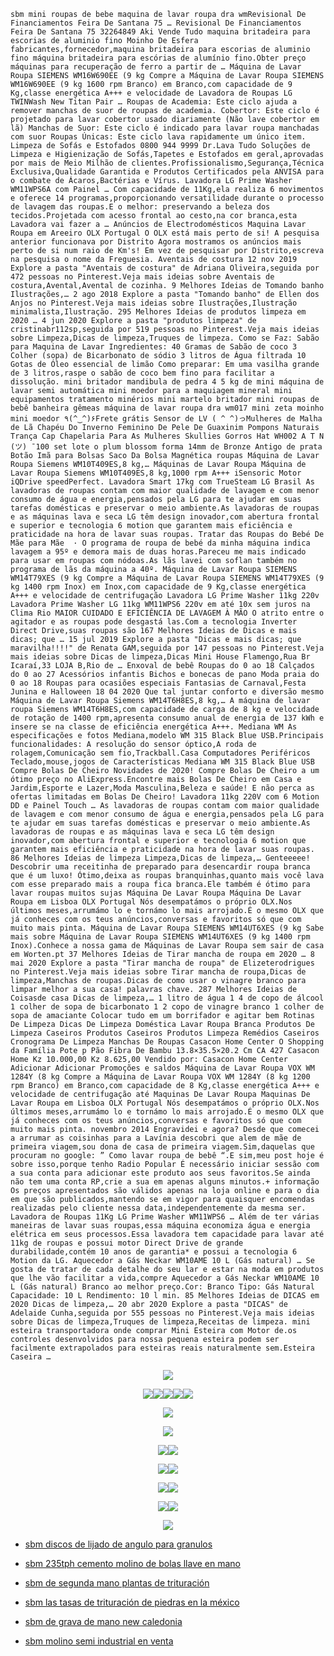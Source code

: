 
```
sbm mini roupas de bebe maquina de lavar roupa dra wmRevisional De Financiamentos Feira De Santana 75 … Revisional De Financiamentos Feira De Santana 75 32264849 Aki Vende Tudo maquina britadeira para escorias de aluminio fino Moinho De Esfera fabricantes,fornecedor,maquina britadeira para escorias de aluminio fino máquina britadeira para escórias de alumínio fino.Obter preço máquinas para recuperação de ferro a partir de … Máquina de Lavar Roupa SIEMENS WM16W690EE (9 kg Compre a Máquina de Lavar Roupa SIEMENS WM16W690EE (9 kg 1600 rpm Branco) em Branco,com capacidade de 9 Kg,classe energética A+++ e velocidade de Lavadora de Roupas LG TWINWash New Titan Pair … Roupas de Academia: Este ciclo ajuda a remover manchas de suor de roupas de academia. Cobertor: Este ciclo é projetado para lavar cobertor usado diariamente (Não lave cobertor em lã) Manchas de Suor: Este ciclo é indicado para lavar roupa manchadas com suor Roupas Únicas: Este ciclo lava rapidamente um único item. Limpeza de Sofás e Estofados 0800 944 9999 Dr.Lava Tudo Soluções de Limpeza e Higienização de Sofás,Tapetes e Estofados em geral,aprovadas por mais de Meio Milhão de clientes.Profissionalismo,Segurança,Técnica Exclusiva,Qualidade Garantida e Produtos Certificados pela ANVISA para o combate de Ácaros,Bactérias e Vírus. Lavadora LG Prime Washer WM11WPS6A com Painel … Com capacidade de 11Kg,ela realiza 6 movimentos e oferece 14 programas,proporcionando versatilidade durante o processo de lavagem das roupas.E o melhor: preservando a beleza dos tecidos.Projetada com acesso frontal ao cesto,na cor branca,esta Lavadora vai fazer a … Anúncios de Electrodomésticos Maquina Lavar Roupa em Areeiro OLX Portugal O OLX está mais perto de si! A pesquisa anterior funcionava por Distrito Agora mostramos os anúncios mais perto de si num raio de Km's! Em vez de pesquisar por Distrito,escreva na pesquisa o nome da Freguesia. Aventais de costura 12 nov 2019 Explore a pasta "Aventais de costura" de Adriana Oliveira,seguida por 472 pessoas no Pinterest.Veja mais ideias sobre Aventais de costura,Avental,Avental de cozinha. 9 Melhores Ideias de Tomando banho Ilustrações,… 2 ago 2018 Explore a pasta "Tomando banho" de Ellen dos Anjos no Pinterest.Veja mais ideias sobre Ilustrações,Ilustração minimalista,Ilustração. 295 Melhores Ideias de produtos limpeza em 2020 … 4 jun 2020 Explore a pasta "produtos limpeza" de cristinabr112sp,seguida por 519 pessoas no Pinterest.Veja mais ideias sobre Limpeza,Dicas de limpeza,Truques de limpeza. Como se Faz: Sabão para Maquina de Lavar Ingredientes: 40 Gramas de Sabão de coco 3 Colher (sopa) de Bicarbonato de sódio 3 litros de Água filtrada 10 Gotas de Óleo essencial de limão Como preparar: Em uma vasilha grande de 3 litros,raspe o sabão de coco bem fino para facilitar a dissolução. mini britador mandibula de pedra 4 5 kg de mini máquina de lavar semi automática mini moedor para a maquiagem mineral mini equipamentos tratamento minérios mini martelo britador mini roupas de bebê banheira gêmeas máquina de lavar roupa dra wm017 mini zeta moinho mini moedor ٩(^‿^)۶Frete grátis Sensor de LV ( ^ ^)っMulheres de Malha de Lã Chapéu Do Inverno Feminino De Pele De Guaxinim Pompons Naturais Trança Cap Chapelaria Para As Mulheres Skullies Gorros Hat WH002 A T N (ツ) ¯100 set lote o plum blossom forma 14mm de Bronze Antigo de prata Botão Imã para Bolsas Saco Da Bolsa Magnética roupas Máquina de Lavar Roupa Siemens WM10T409ES,8 kg,… Máquinas de Lavar Roupa Máquina de Lavar Roupa Siemens WM10T409ES,8 kg,1000 rpm A+++ iSensoric Motor iQDrive speedPerfect. Lavadora Smart 17kg com TrueSteam LG Brasil As lavadoras de roupas contam com maior qualidade de lavagem e com menor consumo de água e energia,pensados pela LG para te ajudar em suas tarefas domésticas e preservar o meio ambiente.As lavadoras de roupas e as máquinas lava e seca LG têm design inovador,com abertura frontal e superior e tecnologia 6 motion que garantem mais eficiência e praticidade na hora de lavar suas roupas. Tratar das Roupas do Bebé De Mãe para Mãe  · O programa de roupa de bebé da minha máquina indica lavagem a 95º e demora mais de duas horas.Pareceu me mais indicado para usar em roupas com nódoas.As lãs lavei com soflan também no programa de lãs da máquina a 40º. Máquina de Lavar Roupa SIEMENS WM14T79XES (9 kg Compre a Máquina de Lavar Roupa SIEMENS WM14T79XES (9 kg 1400 rpm Inox) em Inox,com capacidade de 9 Kg,classe energética A+++ e velocidade de centrifugação Lavadora LG Prime Washer 11kg 220v Lavadora Prime Washer LG 11kg WM11WPS6 220v em até 10x sem juros na Clima Rio MAIOR CUIDADO E EFICIÊNCIA DE LAVAGEM À MÃO O atrito entre o agitador e as roupas pode desgastá las.Com a tecnologia Inverter Direct Drive,suas roupas são 167 Melhores Ideias de Dicas e mais dicas; que … 15 jul 2019 Explore a pasta "Dicas e mais dicas; que maravilha!!!!" de Renata GAM,seguida por 147 pessoas no Pinterest.Veja mais ideias sobre Dicas de limpeza,Dicas Mini House Flamengo,Rua Br Icaraí,33 LOJA B,Rio de … Enxoval de bebê Roupas do 0 ao 18 Calçados do 0 ao 27 Acessórios infantis Bichos e bonecas de pano Moda praia do 0 ao 18 Roupas para ocasiões especiais Fantasias de Carnaval,Festa Junina e Halloween 18 04 2020 Que tal juntar conforto e diversão mesmo Máquina de Lavar Roupa Siemens WM14T6H8ES,8 kg,… A máquina de lavar roupa Siemens WM14T6H8ES,com capacidade de carga de 8 kg e velocidade de rotação de 1400 rpm,apresenta consumo anual de energia de 137 kWh e insere se na classe de eficiência energética A+++. Mediana WM As especificações e fotos Mediana,modelo WM 315 Black Blue USB.Principais funcionalidades: A resolução do sensor óptico,A roda de rolagem,Comunicação sem fio,Trackball.Casa Computadores Periféricos Teclado,mouse,jogos de Características Mediana WM 315 Black Blue USB Compre Bolas De Cheiro Novidades de 2020! Compre Bolas De Cheiro a um ótimo preço no AliExpress.Encontre mais Bolas De Cheiro em Casa e Jardim,Esporte e Lazer,Moda Masculina,Beleza e saúde! E não perca as ofertas limitadas em Bolas De Cheiro! Lavadora 11kg 220V com 6 Motion DD e Painel Touch … As lavadoras de roupas contam com maior qualidade de lavagem e com menor consumo de água e energia,pensados pela LG para te ajudar em suas tarefas domésticas e preservar o meio ambiente.As lavadoras de roupas e as máquinas lava e seca LG têm design inovador,com abertura frontal e superior e tecnologia 6 motion que garantem mais eficiência e praticidade na hora de lavar suas roupas. 86 Melhores Ideias de limpeza Limpeza,Dicas de limpeza,… Genteeeee! Descobrir uma receitinha de preparado para desencardir roupa branca que é um luxo! Ótimo,deixa as roupas branquinhas,quanto mais você lava com esse preparado mais a roupa fica branca.Ele também é ótimo para lavar roupas muitos sujas Máquina De Lavar Roupa Máquina De Lavar Roupa em Lisboa OLX Portugal Nós desempatámos o próprio OLX.Nos últimos meses,arrumámo lo e tornámo lo mais arrojado.É o mesmo OLX que já conheces com os teus anúncios,conversas e favoritos só que com muito mais pinta. Máquina de Lavar Roupa SIEMENS WM14UT6XES (9 kg Sabe mais sobre Máquina de Lavar Roupa SIEMENS WM14UT6XES (9 kg 1400 rpm Inox).Conhece a nossa gama de Máquinas de Lavar Roupa sem sair de casa em Worten.pt 37 Melhores Ideias de Tirar mancha de roupa em 2020 … 8 mai 2020 Explore a pasta "Tirar mancha de roupa" de Elizeterodrigues no Pinterest.Veja mais ideias sobre Tirar mancha de roupa,Dicas de limpeza,Manchas de roupas.Dicas de como usar o vinagre branco para limpar melhor a sua casa! palavras chave. 287 Melhores Ideias de Coisasde casa Dicas de limpeza,… 1 litro de água 1 4 de copo de álcool 1 colher de sopa de bicarbonato 1 2 copo de vinagre branco 1 colher de sopa de amaciante Colocar tudo em um borrifador e agitar bem Rotinas De Limpeza Dicas De Limpeza Doméstica Lavar Roupa Branca Produtos De Limpeza Caseiros Produtos Caseiros Produtos Limpeza Remédios Caseiros Cronograma De Limpeza Manchas De Roupas Casacon Home Center O Shopping da Família Pote p Pão Fibra De Bambu 13.8×35.5×20.2 Cm CA 427 Casacon Home Kz 10.000,00 Kz 8.625,00 Vendido por: Casacon Home Center Adicionar Adicionar Promoções e saldos Máquina de Lavar Roupa VOX WM 1284Y (8 kg Compre a Máquina de Lavar Roupa VOX WM 1284Y (8 kg 1200 rpm Branco) em Branco,com capacidade de 8 Kg,classe energética A+++ e velocidade de centrifugação até Maquinas De Lavar Roupa Maquinas De Lavar Roupa em Lisboa OLX Portugal Nós desempatámos o próprio OLX.Nos últimos meses,arrumámo lo e tornámo lo mais arrojado.É o mesmo OLX que já conheces com os teus anúncios,conversas e favoritos só que com muito mais pinta. novembro 2014 Engravidei e agora? Desde que comecei a arrumar as coisinhas para a Lavínia descobri que alem de mãe de primeira viagem,sou dona de casa de primeira viagem.Sim,daquelas que procuram no google: ” Como lavar roupa de bebê “.E sim,meu post hoje é sobre isso,porque tenho Radio Popular É necessário iniciar sessão com a sua conta para adicionar este produto aos seus favoritos.Se ainda não tem uma conta RP,crie a sua em apenas alguns minutos.+ informação Os preços apresentados são válidos apenas na loja online e para o dia em que são publicados,mantendo se em vigor para quaisquer encomendas realizadas pelo cliente nessa data,independentemente da mesma ser. Lavadora de Roupas 11Kg LG Prime Washer WM11WPS6 … Além de ter várias maneiras de lavar suas roupas,essa máquina economiza água e energia elétrica em seus processos.Essa lavadora tem capacidade para lavar até 11kg de roupas e possui motor Direct Drive de grande durabilidade,contém 10 anos de garantia* e possui a tecnologia 6 Motion da LG. Aquecedor a Gás Neckar WM10AME 10 L (Gás natural) … Se gosta de tratar de cada detalhe do seu lar e estar na moda em produtos que lhe vão facilitar a vida,compre Aquecedor a Gás Neckar WM10AME 10 L (Gás natural) Branco ao melhor preço.Cor: Branco Tipo: Gás Natural Capacidade: 10 L Rendimento: 10 l min. 85 Melhores Ideias de DICAS em 2020 Dicas de limpeza,… 20 abr 2020 Explore a pasta "DICAS" de Adelaide Cunha,seguida por 555 pessoas no Pinterest.Veja mais ideias sobre Dicas de limpeza,Truques de limpeza,Receitas de limpeza. mini esteira transportadora onde comprar Mini Esteira com Motor de.os controles desenvolvidos para nossa pequena esteira podem ser facilmente extrapolados para esteiras reais naturalmente sem.Esteira Caseira … 
```

<div align="center">

<a href="https://es-crusher.shibang-china.com/github&k=sbm+mini+roupas+de+bebe+maquina+de+lavar+roupa+dra+wm"><img src="https://static.shibang-china.com/es/crusher/logo.jpg"></a>

<a href="https://es-crusher.shibang-china.com/github&k=sbm+mini+roupas+de+bebe+maquina+de+lavar+roupa+dra+wm"><img src="https://static.shibang-china.com/es/crusher/index.jpg"></a><a href="https://es-crusher.shibang-china.com/material.htmlgithub&k=sbm+mini+roupas+de+bebe+maquina+de+lavar+roupa+dra+wm"><img src="https://static.shibang-china.com/es/crusher/material.jpg"></a><a href="https://es-crusher.shibang-china.com/application.htmlgithub&k=sbm+mini+roupas+de+bebe+maquina+de+lavar+roupa+dra+wm"><img src="https://static.shibang-china.com/es/crusher/application.jpg"></a><a href="https://es-crusher.shibang-china.com/aboutus.htmlgithub&k=sbm+mini+roupas+de+bebe+maquina+de+lavar+roupa+dra+wm"><img src="https://static.shibang-china.com/es/crusher/aboutus.jpg"></a><a href="https://es-crusher.shibang-china.com/contact.htmlgithub&k=sbm+mini+roupas+de+bebe+maquina+de+lavar+roupa+dra+wm"><img src="https://static.shibang-china.com/es/crusher/contact.jpg"></a>

<a href="https://es-crusher.shibang-china.com/github&k=sbm+mini+roupas+de+bebe+maquina+de+lavar+roupa+dra+wm"><img src="https://static.shibang-china.com/es/crusher/banner.jpg"></a>

<a href="https://swt.shibang-china.com/github&k=sbm+mini+roupas+de+bebe+maquina+de+lavar+roupa+dra+wm"><img src="https://static.shibang-china.com/es/crusher/text.jpg"></a>

<a href="https://swt.shibang-china.com/github&k=sbm+mini+roupas+de+bebe+maquina+de+lavar+roupa+dra+wm"><img src="https://static.shibang-china.com/es/crusher/chat.jpg"></a><a href="https://es-crusher.shibang-china.com/contact.htmlgithub&k=sbm+mini+roupas+de+bebe+maquina+de+lavar+roupa+dra+wm"><img src="https://static.shibang-china.com/es/crusher/message.jpg"></a>

<a href="https://es-crusher.shibang-china.com/products/pe.htmlgithub&k=sbm+mini+roupas+de+bebe+maquina+de+lavar+roupa+dra+wm"><img src="https://static.shibang-china.com/es/crusher/pe.jpg"></a><a href="https://es-crusher.shibang-china.com/products/pf.htmlgithub&k=sbm+mini+roupas+de+bebe+maquina+de+lavar+roupa+dra+wm"><img src="https://static.shibang-china.com/es/crusher/pf.jpg"></a>

<a href="https://es-crusher.shibang-china.com/products/hpt.htmlgithub&k=sbm+mini+roupas+de+bebe+maquina+de+lavar+roupa+dra+wm"><img src="https://static.shibang-china.com/es/crusher/hpt.jpg"></a><a href="https://es-crusher.shibang-china.com/products/vsi.htmlgithub&k=sbm+mini+roupas+de+bebe+maquina+de+lavar+roupa+dra+wm"><img src="https://static.shibang-china.com/es/crusher/vsi.jpg"></a>

<a href="https://es-crusher.shibang-china.com/products/klv.htmlgithub&k=sbm+mini+roupas+de+bebe+maquina+de+lavar+roupa+dra+wm"><img src="https://static.shibang-china.com/es/crusher/klv.jpg"></a><a href="https://es-crusher.shibang-china.com/products/portable.htmlgithub&k=sbm+mini+roupas+de+bebe+maquina+de+lavar+roupa+dra+wm"><img src="https://static.shibang-china.com/es/crusher/portable.jpg"></a>

<a href="https://swt.shibang-china.com/github&k=sbm+mini+roupas+de+bebe+maquina+de+lavar+roupa+dra+wm"><img src="https://static.shibang-china.com/es/crusher/case.jpg"></a>

</div>


* [sbm discos de lijado de angulo para granulos](sbm%20discos%20de%20lijado%20de%20angulo%20para%20granulos.md)

* [sbm 235tph cemento molino de bolas llave en mano](sbm%20235tph%20cemento%20molino%20de%20bolas%20llave%20en%20mano.md)

* [sbm de segunda mano plantas de trituración](sbm%20de%20segunda%20mano%20plantas%20de%20trituraci%C3%B3n.md)

* [sbm las tasas de trituración de piedras en la méxico](sbm%20las%20tasas%20de%20trituraci%C3%B3n%20de%20piedras%20en%20la%20m%C3%A9xico.md)

* [sbm de grava de mano new caledonia](sbm%20de%20grava%20de%20mano%20new%20caledonia.md)

* [sbm molino semi industrial en venta](sbm%20molino%20semi%20industrial%20en%20venta.md)